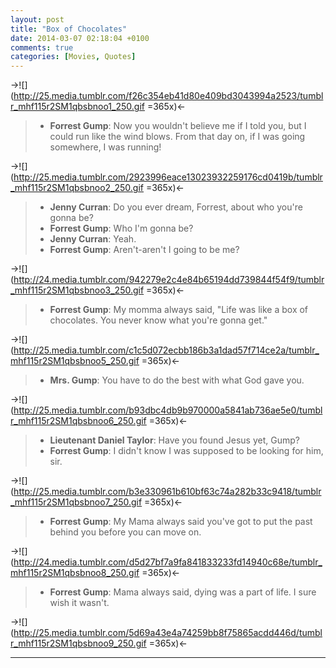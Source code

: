 ```yaml
---
layout: post
title: "Box of Chocolates"
date: 2014-03-07 02:18:04 +0100
comments: true
categories: [Movies, Quotes]
---
```


->![](http://25.media.tumblr.com/f26c354eb41d80e409bd3043994a2523/tumblr_mhf115r2SM1qbsbnoo1_250.gif =365x)<-

> - __Forrest Gump__: Now you wouldn't believe me if I told you, but I could run like the wind blows. From that day on, if I was going somewhere, I was running!

->![](http://25.media.tumblr.com/2923996eace13023932259176cd0419b/tumblr_mhf115r2SM1qbsbnoo2_250.gif =365x)<-

> - __Jenny Curran__: Do you ever dream, Forrest, about who you're gonna be?  
> - __Forrest Gump__: Who I'm gonna be?  
> - __Jenny Curran__: Yeah.  
> - __Forrest Gump__: Aren't-aren't I going to be me?

->![](http://24.media.tumblr.com/942279e2c4e84b65194dd739844f54f9/tumblr_mhf115r2SM1qbsbnoo3_250.gif =365x)<-

> - __Forrest Gump__: My momma always said, "Life was like a box of chocolates. You never know what you're gonna get."

->![](http://25.media.tumblr.com/c1c5d072ecbb186b3a1dad57f714ce2a/tumblr_mhf115r2SM1qbsbnoo5_250.gif =365x)<-

> - __Mrs. Gump__: You have to do the best with what God gave you.

->![](http://25.media.tumblr.com/b93dbc4db9b970000a5841ab736ae5e0/tumblr_mhf115r2SM1qbsbnoo6_250.gif =365x)<-

> - __Lieutenant Daniel Taylor__: Have you found Jesus yet, Gump?  
> - __Forrest Gump__: I didn't know I was supposed to be looking for him, sir.

->![](http://25.media.tumblr.com/b3e330961b610bf63c74a282b33c9418/tumblr_mhf115r2SM1qbsbnoo7_250.gif =365x)<-

> - __Forrest Gump__: My Mama always said you've got to put the past behind you before you can move on.

->![](http://24.media.tumblr.com/d5d27bf7a9fa841833233fd14940c68e/tumblr_mhf115r2SM1qbsbnoo8_250.gif =365x)<-

> - __Forrest Gump__: Mama always said, dying was a part of life. I sure wish it wasn't.

->![](http://25.media.tumblr.com/5d69a43e4a74259bb8f75865acdd446d/tumblr_mhf115r2SM1qbsbnoo9_250.gif =365x)<-

---
